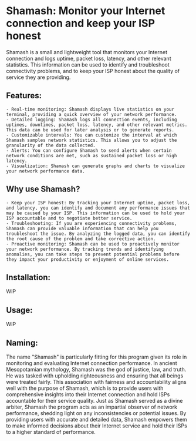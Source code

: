# Shamash: Monitor your Internet connection and keep your ISP honest

Shamash is a small and lightweight tool that monitors your Internet connection and logs uptime, packet loss, latency, and other relevant statistics. This information can be used to identify and troubleshoot connectivity problems, and to keep your ISP honest about the quality of service they are providing.

## Features:

    - Real-time monitoring: Shamash displays live statistics on your terminal, providing a quick overview of your network performance.
    - Detailed logging: Shamash logs all connection events, including uptimes, downtimes, packet loss, latency, and other relevant metrics. This data can be used for later analysis or to generate reports.
    - Customizable intervals: You can customize the interval at which Shamash samples network statistics. This allows you to adjust the granularity of the data collected.
    - Alerts: You can configure Shamash to send alerts when certain network conditions are met, such as sustained packet loss or high latency.
    - Visualization: Shamash can generate graphs and charts to visualize your network performance data.

## Why use Shamash?

    - Keep your ISP honest: By tracking your Internet uptime, packet loss, and latency, you can identify and document any performance issues that may be caused by your ISP. This information can be used to hold your ISP accountable and to negotiate better service.
    - Troubleshooting: If you are experiencing connectivity problems, Shamash can provide valuable information that can help you troubleshoot the issue. By analyzing the logged data, you can identify the root cause of the problem and take corrective action.
    - Proactive monitoring: Shamash can be used to proactively monitor your network performance. By tracking trends and identifying anomalies, you can take steps to prevent potential problems before they impact your productivity or enjoyment of online services.

## Installation:

WIP

## Usage:

WIP

## Naming:

The name "Shamash" is particularly fitting for this program given its role in monitoring and evaluating Internet connection performance. In ancient Mesopotamian mythology, Shamash was the god of justice, law, and truth. He was tasked with upholding righteousness and ensuring that all beings were treated fairly. This association with fairness and accountability aligns well with the purpose of Shamash, which is to provide users with comprehensive insights into their Internet connection and hold ISPs accountable for their service quality. Just as Shamash served as a divine arbiter, Shamash the program acts as an impartial observer of network performance, shedding light on any inconsistencies or potential issues. By providing users with accurate and detailed data, Shamash empowers them to make informed decisions about their Internet service and hold their ISPs to a higher standard of performance.
